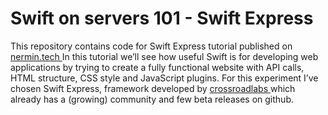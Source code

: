 <h1> Swift on servers 101 - Swift Express </h1>
This repository contains code for Swift Express tutorial published on <a href="http://nermin.tech/swift-on-servers-101-swift-express/" target="_blank"> nermin.tech </a> In this tutorial we’ll see how useful Swift is for developing web applications by trying to create a fully functional website with API calls, HTML structure, CSS style and JavaScript plugins. For this experiment I’ve chosen Swift Express, framework developed by <a href="http://www.crossroadlabs.xyz/" target="_blank"> crossroadlabs </a> which already has a (growing) community and few beta releases on github. 
